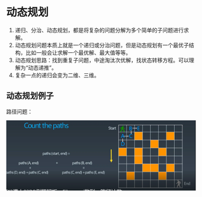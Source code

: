 ﻿# 动态规划
1. 递归、分治、动态规划，都是将复杂的问题分解为多个简单的子问题进行求解。
2. 动态规划问题本质上就是一个递归或分治问题，但是动态规划有一个最优子结构，比如一般会让求解一个最优解、最大值等等。
3. 动态规划思路：找到重复子问题，中途淘汰次优解，找状态转移方程。可以理解为“动态递推”。
4. 复杂一点的递归会变为二维、三维。
   

## 动态规划例子
路径问题：

<img src="./assets/路径问题.PNG" />